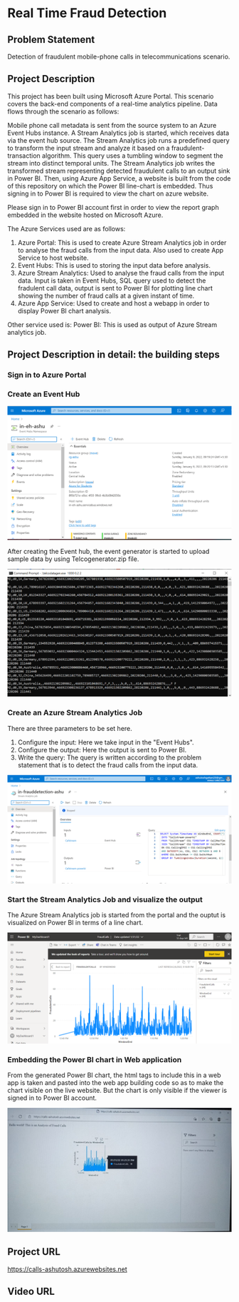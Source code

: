 # Real Time Fraud Detection

## Problem Statement
Detection of fraudulent mobile-phone calls in telecommunications scenario.

## Project Description
This project has been built using Microsoft Azure Portal. This scenario covers the back-end components of a real-time analytics pipeline. Data flows through the scenario as follows: 

Mobile phone call metadata is sent from the source system to an Azure Event Hubs instance. 
A Stream Analytics job is started, which receives data via the event hub source. 
The Stream Analytics job runs a predefined query to transform the input stream and analyze it based on a fraudulent-transaction algorithm. This query uses a tumbling window to segment the stream into distinct temporal units. 
The Stream Analytics job writes the transformed stream representing detected fraudulent calls to an output sink in Power BI.
Then, using Azure App Service, a website  is built from the code of this repository on which the Power BI line-chart is embedded. Thus  signing in to Power BI is required to view the chart on azure website.

Please sign in to Power BI account first in order to view the report graph embedded in the website hosted on Microsoft Azure.

The Azure Services used are as follows:
1. Azure Portal: This is used to create Azure Stream Analytics job in order to analyse the fraud calls from the input data. Also used to create App Service to host website. 
2. Event Hubs: This is used to storing the input data before analysis.
3. Azure Stream Analytics: Used to analyse the fraud calls from the input data. Input is taken in Event Hubs, SQL query used to detect the fradulent call data, output is sent to Power BI for plotting line chart showing the number of fraud calls at a given instant of time.
4. Azure App Service: Used to create and host a webapp in order to display Power BI chart analysis. 

Other service used is:  Power BI: This is used as output of Azure Stream analytics job.

## Project Description in detail: the building steps

### Sign in to Azure Portal

### Create an Event Hub
![Event Hubs](https://github.com/ashutosh60/FraudCallsDetection/blob/master/event-hubs.png)

After creating the Event hub, the event generator is started to upload sample data by using Telcogenerator.zip file.

![Telcogen](https://github.com/ashutosh60/FraudCallsDetection/blob/master/telco.png)

### Create an Azure Stream Analytics Job
There are three parameters to be set here.
1. Configure the input: Here we take input in the "Event Hubs".
2. Configure the output: Here the output is sent to Power BI.
3. Write the query: The query is written according to the problem statement that is to detect the fraud calls from the input data.

![Azure Stream Analytics](https://github.com/ashutosh60/FraudCallsDetection/blob/master/stream-analytics.png)

### Start the Stream Analytics Job and visualize the output

The Azure Stream Analytics job is started from the portal and the ouptut is visualized on Power BI in terms of a line chart.

![Power BI](https://github.com/ashutosh60/FraudCallsDetection/blob/master/power-bi.png)

### Embedding the Power BI chart in Web application
From the generated Power BI chart, the html tags to include this in a web app is taken and pasted into the web app building code so as to make the chart visible on the live website. But the chart is only visible if the viewer is signed in to Power BI account.

![Webapp chart](https://github.com/ashutosh60/FraudCallsDetection/blob/master/webapp.jpeg)

## Project URL
https://calls-ashutosh.azurewebsites.net

## Video URL
